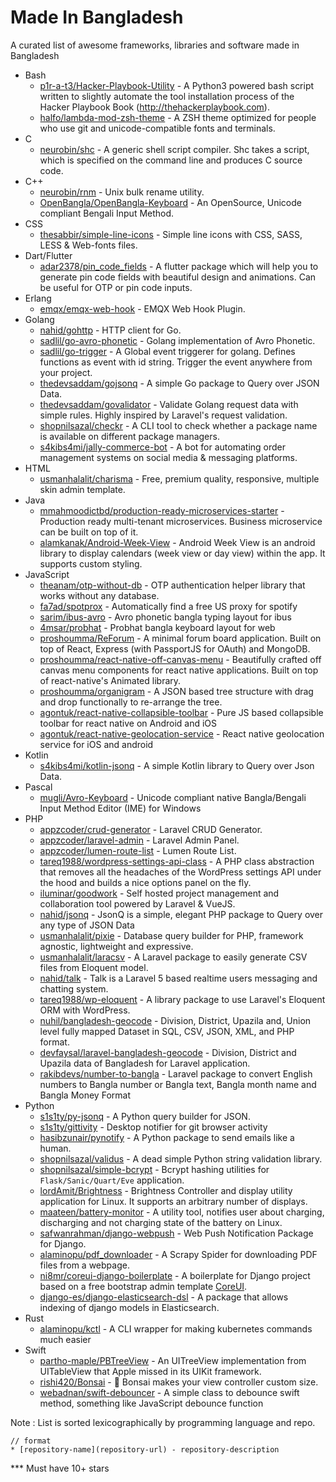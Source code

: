 # Made In Bangladesh

A curated list of awesome frameworks, libraries and software made in Bangladesh
- Bash
    * [p1r-a-t3/Hacker-Playbook-Utility](https://github.com/p1r-a-t3/Hacker-Playbook-Utility) - A Python3 powered bash script written to slightly automate the tool installation process of the Hacker Playbook Book (http://thehackerplaybook.com).
    * [halfo/lambda-mod-zsh-theme](https://github.com/halfo/lambda-mod-zsh-theme) - A ZSH theme optimized for people who use git and unicode-compatible fonts and terminals.
- C
    * [neurobin/shc](https://github.com/neurobin/shc) - A generic shell script compiler. Shc takes a script, which is specified on the command line and produces C source code.
- C++
    * [neurobin/rnm](https://github.com/neurobin/rnm) - Unix bulk rename utility.
    * [OpenBangla/OpenBangla-Keyboard](https://github.com/OpenBangla/OpenBangla-Keyboard) - An OpenSource, Unicode compliant Bengali Input Method.
- CSS
    * [thesabbir/simple-line-icons](https://github.com/thesabbir/simple-line-icons) - Simple line icons with CSS, SASS, LESS & Web-fonts files.
- Dart/Flutter
    * [adar2378/pin_code_fields](https://github.com/adar2378/pin_code_fields) - A flutter package which will help you to generate pin code fields with beautiful design and animations. Can be useful for OTP or pin code inputs.
- Erlang
    * [emqx/emqx-web-hook](https://github.com/emqx/emqx-web-hook) - EMQX Web Hook Plugin.
- Golang
    * [nahid/gohttp](https://github.com/nahid/gohttp) - HTTP client for Go.
    * [sadlil/go-avro-phonetic](https://github.com/sadlil/go-avro-phonetic) - Golang implementation of Avro Phonetic.
    * [sadlil/go-trigger](https://github.com/sadlil/go-trigger) - A Global event triggerer for golang. Defines functions as event with id string. Trigger the event anywhere from your project.
    * [thedevsaddam/gojsonq](https://github.com/thedevsaddam/gojsonq) - A simple Go package to Query over JSON Data.
    * [thedevsaddam/govalidator](https://github.com/thedevsaddam/govalidator) - Validate Golang request data with simple rules. Highly inspired by Laravel's request validation.
    * [shopnilsazal/checkr](https://github.com/shopnilsazal/checkr) - A CLI tool to check whether a package name is available on different package managers.
    * [s4kibs4mi/jally-commerce-bot](https://github.com/s4kibs4mi/jally-commerce-bot) - A bot for automating order management systems on social media & messaging platforms.
- HTML
    * [usmanhalalit/charisma](https://github.com/usmanhalalit/charisma) - Free, premium quality, responsive, multiple skin admin template.
- Java
    * [mmahmoodictbd/production-ready-microservices-starter](https://github.com/mmahmoodictbd/production-ready-microservices-starter) - Production ready multi-tenant microservices. Business microservice can be built on top of it.
    * [alamkanak/Android-Week-View](https://github.com/alamkanak/Android-Week-View) - Android Week View is an android library to display calendars (week view or day view) within the app. It supports custom styling.
- JavaScript
    * [theanam/otp-without-db](https://github.com/theanam/otp-without-db#readme) - OTP authentication helper library that works without any database.
    * [fa7ad/spotprox](https://github.com/fa7ad/spotprox) - Automatically find a free US proxy for spotify
    * [sarim/ibus-avro](https://github.com/sarim/ibus-avro) - Avro phonetic bangla typing layout for ibus
    * [4msar/probhat](https://github.com/4msar/probhat/) - Probhat bangla keyboard layout for web
    * [proshoumma/ReForum](https://github.com/proshoumma/ReForum) - A minimal forum board application. Built on top of React, Express (with PassportJS for OAuth) and MongoDB.
    * [proshoumma/react-native-off-canvas-menu](https://github.com/proshoumma/react-native-off-canvas-menu) - Beautifully crafted off canvas menu components for react native applications. Built on top of react-native's Animated library.
    * [proshoumma/organigram](https://github.com/proshoumma/organigram) - A JSON based tree structure with drag and drop functionally to re-arrange the tree.
    * [agontuk/react-native-collapsible-toolbar](https://github.com/Agontuk/react-native-collapsible-toolbar) - Pure JS based collapsible toolbar for react native on Android and iOS
    * [agontuk/react-native-geolocation-service](https://github.com/Agontuk/react-native-geolocation-service) - React native geolocation service for iOS and android
- Kotlin
    * [s4kibs4mi/kotlin-jsonq](https://github.com/s4kibs4mi/kotlin-jsonq) - A simple Kotlin library to Query over Json Data.
- Pascal
    * [mugli/Avro-Keyboard](https://github.com/mugli/Avro-Keyboard) - Unicode compliant native Bangla/Bengali Input Method Editor (IME) for Windows
- PHP
    * [appzcoder/crud-generator](https://github.com/appzcoder/crud-generator) - Laravel CRUD Generator.
    * [appzcoder/laravel-admin](https://github.com/appzcoder/laravel-admin) - Laravel Admin Panel.
    * [appzcoder/lumen-route-list](https://github.com/appzcoder/lumen-route-list) - Lumen Route List.
    * [tareq1988/wordpress-settings-api-class](https://github.com/tareq1988/wordpress-settings-api-class) - A PHP class abstraction that removes all the headaches of the WordPress settings API under the hood and builds a nice options panel on the fly.
    * [iluminar/goodwork](https://github.com/iluminar/goodwork) - Self hosted project management and collaboration tool powered by Laravel & VueJS.
    * [nahid/jsonq](https://github.com/nahid/jsonq) - JsonQ is a simple, elegant PHP package to Query over any type of JSON Data
    * [usmanhalalit/pixie](https://github.com/usmanhalalit/pixie) - Database query builder for PHP, framework agnostic, lightweight and expressive.
    * [usmanhalalit/laracsv](https://github.com/usmanhalalit/laracsv) - A Laravel package to easily generate CSV files from Eloquent model.
    * [nahid/talk](https://github.com/nahid/talk) - Talk is a Laravel 5 based realtime users messaging and chatting system.
    * [tareq1988/wp-eloquent](https://github.com/tareq1988/wp-eloquent) - A library package to use Laravel's Eloquent ORM with WordPress.
    * [nuhil/bangladesh-geocode](https://github.com/nuhil/bangladesh-geocode) - Division, District, Upazila and, Union level fully mapped Dataset in SQL, CSV, JSON, XML, and PHP format.
    * [devfaysal/laravel-bangladesh-geocode](https://github.com/devfaysal/laravel-bangladesh-geocode) - Division, District and Upazila data of Bangladesh for Laravel application.
    * [rakibdevs/number-to-bangla](https://github.com/RakibDevs/number-to-bangla) - Laravel package to convert English numbers to Bangla number or Bangla text, Bangla month name and Bangla Money Format
- Python
    * [s1s1ty/py-jsonq](https://github.com/s1s1ty/py-jsonq) - A Python query builder for JSON.
    * [s1s1ty/gittivity](https://github.com/s1s1ty/gittivity) - Desktop notifier for git browser activity
    * [hasibzunair/pynotify](https://github.com/hasibzunair/pynotify) - A Python package to send emails like a human.
    * [shopnilsazal/validus](https://github.com/shopnilsazal/validus) - A dead simple Python string validation library.
    * [shopnilsazal/simple-bcrypt](https://github.com/shopnilsazal/simple-bcrypt) - Bcrypt hashing utilities for `Flask/Sanic/Quart/Eve` application.
    * [lordAmit/Brightness](https://github.com/LordAmit/Brightness) - Brightness Controller and display utility application for Linux. It supports an arbitrary number of displays.
    * [maateen/battery-monitor](https://github.com/maateen/battery-monitor) - A utility tool, notifies user about charging, discharging and not charging state of the battery on Linux.
    * [safwanrahman/django-webpush](https://github.com/safwanrahman/django-webpush) - Web Push Notification Package for Django.
    * [alaminopu/pdf_downloader](https://github.com/alaminopu/pdf_downloader) - A Scrapy Spider for downloading PDF files from a webpage.
    * [ni8mr/coreui-django-boilerplate](https://github.com/ni8mr/coreui-django-boilerplate) - A boilerplate for Django project based on a free bootstrap admin template [CoreUI](https://coreui.io/).
    * [django-es/django-elasticsearch-dsl](https://github.com/django-es/django-elasticsearch-dsl) - A package that allows indexing of django models in Elasticsearch.
- Rust
    * [alaminopu/kctl](https://github.com/alaminopu/kctl) - A CLI wrapper for making kubernetes commands much easier
- Swift
    * [partho-maple/PBTreeView](https://github.com/partho-maple/PBTreeView) - An UITreeView implementation from UITableView that Apple missed in its UIKit framework.
    * [rishi420/Bonsai](https://github.com/rishi420/Bonsai) - 🌲 Bonsai makes your view controller custom size.
    * [webadnan/swift-debouncer](https://github.com/webadnan/swift-debouncer) - A simple class to debounce swift method, something like JavaScript debounce function




Note : List is sorted lexicographically by programming language and repo.
```
// format
* [repository-name](repository-url) - repository-description
```

*** Must have 10+ stars
